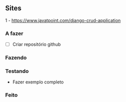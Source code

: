 ## Sites
1 - https://www.javatpoint.com/django-crud-application

### A fazer

- [ ] Criar repositório github  

### Fazendo


### Testando

- Fazer exemplo completo  

### Feito


